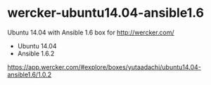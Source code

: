 wercker-ubuntu14.04-ansible1.6
==============================

Ubuntu 14.04 with Ansible 1.6 box for http://wercker.com/

- Ubuntu 14.04
- Ansible 1.6.2

https://app.wercker.com/#explore/boxes/yutaadachi/ubuntu14.04-ansible1.6/1.0.2


